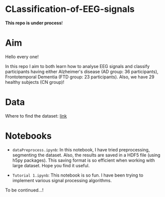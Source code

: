 # CLassification-of-EEG-signals

**This repo is under process**!

# Aim
Hello every one!

In this repo I aim to both learn how to analyse EEG signals and classify participants having either Alzheimer's disease (AD group: 36 participants), Frontotemporal Dementia (FTD group: 23 participants). Also, we have 29 healthy subjects (CN group)!

# Data
Where to find the dataset: [link](https://openneuro.org/datasets/ds004504/versions/1.0.6)

# Notebooks
* `dataPreprocess.ipynb`: In this notebook, I have tried preprocessing, segmenting the dataset. Also, the results are saved in a HDF5 file (using h5py packages). This saving format is so efficient when working with large dataset. Hope you find it useful.

* `Tutorial 1.ipynb`: This notebook is so fun. I have been trying to implement various signal processing algorithms.

To be continued...!
